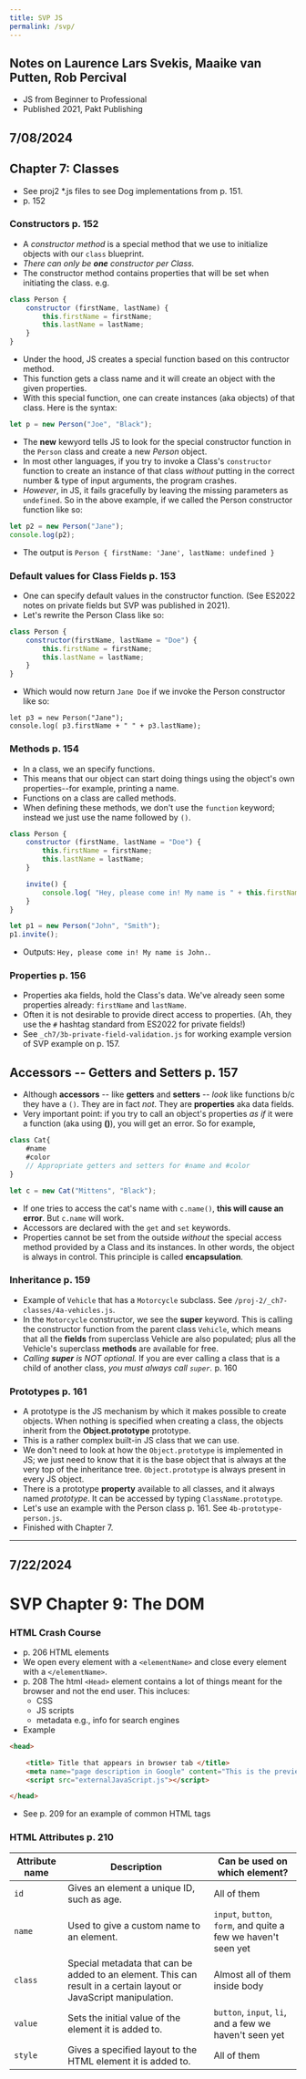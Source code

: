 ```yaml
---
title: SVP JS
permalink: /svp/
---
```


## Notes on Laurence Lars Svekis, Maaike van Putten, Rob Percival
* JS from Beginner to Professional
* Published 2021, Pakt Publishing

## 7/08/2024
## Chapter 7: Classes
* See proj2 *.js files to see Dog implementations from p. 151.
* p. 152

### Constructors p. 152
* A *constructor method* is a special method that we use to initialize objects with our `class` blueprint. 
* *There can only be **one** constructor per Class.*
* The constructor method contains properties that will be set when initiating the class. e.g.
```javascript
class Person {
	constructor (firstName, lastName) {
		this.firstName = firstName;
		this.lastName = lastName;
	}
}
```
* Under the hood, JS creates a special function based on this contructor method.
* This function gets a class name and it will create an object with the given properties.
* With this special function, one can create instances (aka objects) of that class. Here is the syntax:
```javascript
let p = new Person("Joe", "Black");
```
* The **new** kewyord tells JS to look for the special constructor function in the `Person` class and create a new *Person* object.
* In most other languages, if you try to invoke a Class's `constructor` function to create an instance of that class *without* putting in the correct number & type of input arguments, the program crashes.
* *However*, in JS, it fails gracefully by leaving the missing parameters as `undefined`. So in the above example, if we called the Person constructor function like so:
```javascript
let p2 = new Person("Jane");
console.log(p2);
```
* The output is `Person { firstName: 'Jane', lastName: undefined }`

### Default values for Class Fields p. 153
* One can specify default values in the constructor function. (See ES2022 notes on private fields but SVP was published in 2021).
* Let's rewrite the Person Class like so:

```javascript
class Person {
	constructor(firstName, lastName = "Doe") {
		this.firstName = firstName;
		this.lastName = lastName;
	}
}
```

* Which would now return `Jane Doe` if we invoke the Person constructor like so:

```
let p3 = new Person("Jane");
console.log( p3.firstName + " " + p3.lastName);
```

### Methods p. 154
* In a class, we an specify functions.
* This means that our object can start doing things using the object's own properties--for example, printing a name.
* Functions on a class are called methods. 
* When defining these methods, we don't use the `function` keyword; instead we just use the name followed by `()`.

```javascript
class Person {
	constructor (firstName, lastName = "Doe") {
		this.firstName = firstName;
		this.lastName = lastName;
	}

	invite() {
		console.log( "Hey, please come in! My name is " + this.firstName + ".");
	}
}

let p1 = new Person("John", "Smith");
p1.invite();
```

* Outputs: `Hey, please come in! My name is John.`.


### Properties p. 156
* Properties aka fields, hold the Class's data. We've already seen some properties already: `firstName` and `lastName`. 
* Often it is not desirable to provide direct access to properties. (Ah, they use the `#` hashtag standard from ES2022 for private fields!)
* See `_ch7/3b-private-field-validation.js` for working example version of SVP example on p. 157.


## Accessors -- Getters and Setters p. 157
* Although **accessors** -- like **getters** and **setters** -- *look* like functions b/c they have a `()`. They are in fact *not*. They are **properties** aka data fields.
* Very important point: if you try to call an object's properties *as if* it were a function (aka using **()**), you will get an error. So for example,

```javascript
class Cat{
    #name
    #color
    // Appropriate getters and setters for #name and #color
}

let c = new Cat("Mittens", "Black");
```

* If one tries to access the cat's name with `c.name()`, **this will cause an error**. But `c.name` will work.
* Accessors are declared with the `get` and `set` keywords.
* Properties cannot be set from the outside *without* the special access method provided by a Class and its instances. In other words, the object is always in control. This principle is called **encapsulation**.

### Inheritance p. 159
* Example of `Vehicle` that has a `Motorcycle` subclass. See `/proj-2/_ch7-classes/4a-vehicles.js`. 
* In the `Motorcycle` constructor, we see the **super** keyword. This is calling the constructor function from the parent class `Vehicle`, which means that all the **fields** from superclass Vehicle are also populated; plus all the Vehicle's superclass **methods** are available for free.
* *Calling **super** is NOT optional.* If you are ever calling a class that is a child of another class, *you must always call `super`.* p. 160


### Prototypes p. 161
* A prototype is the JS mechanism by which it makes possible to create objects. When nothing is specified when creating a class, the objects inherit from the **Object.prototype** prototype.
* This is a rather complex built-in JS class that we can use.
* We don't need to look at how the `Object.prototype` is implemented in JS; we just need to know that it is the base object that is always at the very top of the inheritance tree. `Object.prototype` is always present in every JS object.
* There is a prototype **property** available to all classes, and it always named *prototype*. It can be accessed by typing `ClassName.prototype`.
* Let's use an example with the Person class p. 161. See `4b-prototype-person.js`.
* Finished with Chapter 7. 

***

## 7/22/2024

# SVP Chapter 9: The DOM
### HTML Crash Course
* p. 206 HTML elements
* We open every element with a `<elementName>` and close every element with a `</elementName>`.
* p. 208 The html `<Head>` element contains a lot of things meant for the browser and not the end user. This incluces:
	* CSS
	* JS scripts
	* metadata e.g., info for search engines
* Example

```html
<head>

	<title> Title that appears in browser tab </title>
	<meta name="page description in Google" content="This is the preview that appears in Google." >
	<script src="externalJavaScript.js"></script>

</head>
```
* See p. 209 for an example of common HTML tags

### HTML Attributes p. 210

| **Attribute name** | **Description**                                                                 | **Can be used on which element?**                       |
|--------------------|---------------------------------------------------------------------------------|---------------------------------------------------------|
| `id`               | Gives an element a unique ID, such as age.                                      | All of them                                             |
| `name`             | Used to give a custom name to an element.                                       | `input`, `button`, `form`, and quite a few we haven't seen yet |
| `class`            | Special metadata that can be added to an element. This can result in a certain layout or JavaScript manipulation. | Almost all of them inside body                          |
| `value`            | Sets the initial value of the element it is added to.                           | `button`, `input`, `li`, and a few we haven't seen yet  |
| `style`            | Gives a specified layout to the HTML element it is added to.                    | All of them                                             |


